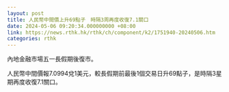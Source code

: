 ```yaml
---
layout: post
title: 人民幣中間價上升69點子　時隔3周再度收復7.1關口
date: 2024-05-06 09:20:34.000000000 +08:00
link: https://news.rthk.hk/rthk/ch/component/k2/1751940-20240506.htm
categories: rthk
---
```


內地金融市場五一長假期後復市。

人民幣中間價報7.0994兌1美元，較長假期前最後1個交易日升69點子，是時隔3星期再度收復7.1關口。
